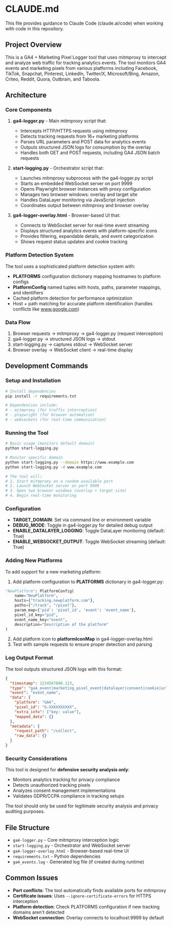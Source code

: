 # CLAUDE.md

This file provides guidance to Claude Code (claude.ai/code) when working with code in this repository.

## Project Overview

This is a GA4 + Marketing Pixel Logger tool that uses mitmproxy to intercept and analyze web traffic for tracking analytics events. The tool monitors GA4 events and marketing pixels from various platforms including Facebook, TikTok, Snapchat, Pinterest, LinkedIn, Twitter/X, Microsoft/Bing, Amazon, Criteo, Reddit, Quora, Outbrain, and Taboola.

## Architecture

### Core Components

1. **ga4-logger.py** - Main mitmproxy script that:
   - Intercepts HTTP/HTTPS requests using mitmproxy
   - Detects tracking requests from 16+ marketing platforms
   - Parses URL parameters and POST data for analytics events
   - Outputs structured JSON logs for consumption by the overlay
   - Handles both GET and POST requests, including GA4 JSON batch requests

2. **start-logging.py** - Orchestrator script that:
   - Launches mitmproxy subprocess with the ga4-logger.py script
   - Starts an embedded WebSocket server on port 9999
   - Opens Playwright browser instances with proxy configuration
   - Manages two browser windows: overlay and target site
   - Handles DataLayer monitoring via JavaScript injection
   - Coordinates output between mitmproxy and browser overlay

3. **ga4-logger-overlay.html** - Browser-based UI that:
   - Connects to WebSocket server for real-time event streaming
   - Displays structured analytics events with platform-specific icons
   - Provides filtering, expandable details, and event categorization
   - Shows request status updates and cookie tracking

### Platform Detection System

The tool uses a sophisticated platform detection system with:
- **PLATFORMS** configuration dictionary mapping hostnames to platform configs
- **PlatformConfig** named tuples with hosts, paths, parameter mappings, and identifiers
- Cached platform detection for performance optimization
- Host + path matching for accurate platform identification (handles conflicts like www.google.com)

### Data Flow

1. Browser requests → mitmproxy → ga4-logger.py (request interception)
2. ga4-logger.py → structured JSON logs → stdout
3. start-logging.py → captures stdout → WebSocket server
4. Browser overlay → WebSocket client → real-time display

## Development Commands

### Setup and Installation
```bash
# Install dependencies
pip install -r requirements.txt

# Dependencies include:
# - mitmproxy (for traffic interception)
# - playwright (for browser automation)
# - websockets (for real-time communication)
```

### Running the Tool
```bash
# Basic usage (monitors default domain)
python start-logging.py

# Monitor specific domain
python start-logging.py --domain https://www.example.com
python start-logging.py -d www.example.com

# The tool will:
# 1. Start mitmproxy on a random available port
# 2. Launch WebSocket server on port 9999
# 3. Open two browser windows (overlay + target site)
# 4. Begin real-time monitoring
```

### Configuration

- **TARGET_DOMAIN**: Set via command line or environment variable
- **DEBUG_MODE**: Toggle in ga4-logger.py for detailed debug output
- **ENABLE_DATALAYER_LOGGING**: Toggle DataLayer monitoring (default: True)
- **ENABLE_WEBSOCKET_OUTPUT**: Toggle WebSocket streaming (default: True)

### Adding New Platforms

To add support for a new marketing platform:

1. Add platform configuration to **PLATFORMS** dictionary in ga4-logger.py:
```python
"NewPlatform": PlatformConfig(
    name="NewPlatform",
    hosts={"tracking.newplatform.com"},
    paths={"/track", "/pixel"},
    param_map={'pid': 'pixel_id', 'event': 'event_name'},
    pixel_id_key="pid",
    event_name_key="event",
    description="Description of the platform"
)
```

2. Add platform icon to **platformIconMap** in ga4-logger-overlay.html
3. Test with sample requests to ensure proper detection and parsing

### Log Output Format

The tool outputs structured JSON logs with this format:
```json
{
  "timestamp": 1234567890.123,
  "type": "ga4_event|marketing_pixel_event|datalayer|consent|cookie|url_change",
  "event": "event_name",
  "data": {
    "platform": "GA4",
    "pixel_id": "G-XXXXXXXXXX",
    "extra_info": ["key: value"],
    "mapped_data": {}
  },
  "metadata": {
    "request_path": "/collect",
    "raw_data": {}
  }
}
```

### Security Considerations

This tool is designed for **defensive security analysis only**:
- Monitors analytics tracking for privacy compliance
- Detects unauthorized tracking pixels
- Analyzes consent management implementations
- Validates GDPR/CCPA compliance in tracking setups

The tool should only be used for legitimate security analysis and privacy auditing purposes.

## File Structure

- `ga4-logger.py` - Core mitmproxy interception logic
- `start-logging.py` - Orchestrator and WebSocket server
- `ga4-logger-overlay.html` - Browser-based real-time UI
- `requirements.txt` - Python dependencies
- `ga4_events.log` - Generated log file (if created during runtime)

## Common Issues

- **Port conflicts**: The tool automatically finds available ports for mitmproxy
- **Certificate issues**: Uses `--ignore-certificate-errors` for HTTPS interception
- **Platform detection**: Check PLATFORMS configuration if new tracking domains aren't detected
- **WebSocket connection**: Overlay connects to localhost:9999 by default